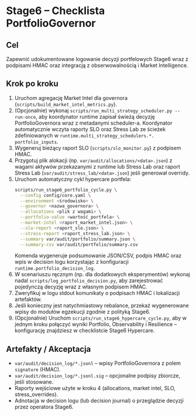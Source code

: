 # Stage6 – Checklista PortfolioGovernor

## Cel
Zapewnić udokumentowane logowanie decyzji portfelowych Stage6 wraz z
podpisami HMAC oraz integracją z obserwowalnością i Market Intelligence.

## Krok po kroku
1. Uruchom agregację Market Intel dla governora (`scripts/build_market_intel_metrics.py`).
2. (Opcjonalnie) wykonaj `scripts/run_multi_strategy_scheduler.py --run-once`,
   aby koordynator runtime zapisał świeżą decyzję PortfolioGovernora wraz z
   metadanymi scheduler-a. Koordynator automatycznie wczyta raporty SLO oraz
   Stress Lab ze ścieżek zdefiniowanych w `runtime.multi_strategy_schedulers.*.
   portfolio_inputs`.
3. Wygeneruj bieżący raport SLO (`scripts/slo_monitor.py`) z podpisem HMAC.
4. Przygotuj plik alokacji (np. `var/audit/allocations/<data>.json`) z wagami
   aktywów przekazanymi z runtime lub Stress Lab oraz raport Stress Lab
   (`var/audit/stress_lab/<data>.json`) jeśli generował overridy.
5. Uruchom automatyczny cykl hypercare portfela:
   ```bash
   scripts/run_stage6_portfolio_cycle.py \
     --config config/core.yaml \
     --environment <środowisko> \
     --governor <nazwa_governora> \
     --allocations <plik z wagami> \
     --portfolio-value <wartość_portfela> \
     --market-intel <raport_market_intel.json> \
     --slo-report <raport_slo.json> \
     --stress-report <raport_stress_lab.json> \
     --summary var/audit/portfolio/summary.json \
     --summary-csv var/audit/portfolio/summary.csv
   ```
   Komenda wygeneruje podsumowanie JSON/CSV, podpis HMAC oraz wpis w decision
   logu korzystając z konfiguracji `runtime.portfolio_decision_log`.
6. W scenariuszu ręcznym (np. dla dodatkowych eksperymentów) wykonaj nadal
   `scripts/log_portfolio_decision.py`, aby zarejestrować pojedynczą decyzję
   wraz z własnym podpisem HMAC.
7. Zweryfikuj w logu stdout komunikaty o podpisach HMAC i lokalizacji
   artefaktów.
8. Jeśli konieczny jest natychmiastowy rebalance, przekaż wygenerowane wpisy do
   modułów egzekucji zgodnie z polityką Stage6.
9. (Opcjonalnie) Uruchom `scripts/run_stage6_hypercare_cycle.py`, aby w jednym
   kroku połączyć wyniki Portfolio, Observability i Resilience – konfigurację
   znajdziesz w checklistcie Stage6 Hypercare.

## Artefakty / Akceptacja
- `var/audit/decision_log/*.jsonl` – wpisy PortfolioGovernora z polem
  `signature` (HMAC).
- `var/audit/decision_log/*.jsonl.sig` – opcjonalne podpisy zbiorcze, jeśli
  stosowane.
- Raporty wejściowe użyte w kroku 4 (allocations, market intel, SLO,
  stress_overrides).
- Adnotacja w decision logu (lub decision journal) o przeglądzie decyzji przez
  operatora Stage6.
